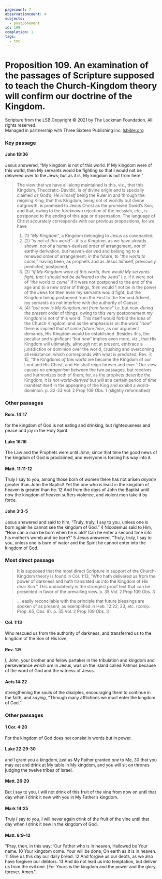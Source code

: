 ```yaml
---
pagecount: 7
observationcount: 4
subjects:
  - postponement
id: 109
completion: 1
tags:
  - toc
---
```

# Proposition 109. An examination of the passages of Scripture supposed to teach the Church-Kingdom theory will confirm our doctrine of the Kingdom.

Scripture from the LSB
Copyright © 2021 by The Lockman Foundation. All rights reserved.  
Managed in partnership with Three Sixteen Publishing Inc. [lsbible.org](https://www.lsbible.org/)
### Key passage

#### John 18:36
Jesus answered, “My kingdom is not of this world. If My kingdom were of this world, then My servants would be fighting so that I would not be delivered over to the Jews; but as it is, My kingdom is not from here.”

>The view that we have all along maintained is this, viz., that this Kingdom, Theocratic-Davidic, is *of* divine origin and is specially claimed *as* God’s, *He Himself* being the Ruler in and through the reigning King; that this Kingdom, being *not* of worldly but divine outgrowth, is promised to Jesus Christ as the promised David’s Son; and that, owing to the foreknown rejection of the messiah, etc., is postponed to the ending of this age or dispensation. The language of Christ accurately corresponds with our previous propositions, for we have 
>1. (1) “*My Kingdom*", a Kingdom belonging to Jesus as covenanted; 
>2. (2) “*is not of this world*”—it is a Kingdom, as we have already shown, *not* of a human-devised order of arrangement, *not* of earthly derivation, but heaven-derived and belonging to a renewed order of arrangement, in the future, to “*the world to come*,” having been, as prophets and as Jesus himself, previously predicted, postponed; 
>3. (3) “*if My Kingdom were of this world, then would My servants fight, that I should not be delivered to the Jews*” i.e. if it were not of “*the world to come*” if it were not postponed to the end of the age and to a new order of things, *then* would 1 not be in the power of the Jews for then even my servants would fight, but the Kingdom being postponed from the First to the Second Advent, my servants do not interfere with the authority of Caesar; 
>4. (4) “*but now is My Kingdom not from hence*” i.e. but *now, during the present* order of things, owing to this very postponement my Kingdom is not of this world. This itself would forbid the idea of the Church Kingdom, and as the emphasis is on the word “*now*” there is implied *that at some future time*, as our argument demands, His Kingdom would be established. Besides this, the peculiar and significant “*but now*” implies even more, viz., that His Kingdom will ultimately, although not at present, embrace a jurisdiction or dominion over the world, crushing and overcoming all resistance, which corresponds with what is predicted, Rev. II: 15, “the Kingdoms *of this world* are become the Kingdom of our Lord and His Christ, and He shall reign forever and ever.” Our view causes *no antagonism* between the two passages, but receives and harmonizes both of them; for, as the prophets describe the Kingdom, it is *not world-derived* but will at a certain period of time manifest itself in the appearing of the King and exhibit a world-dominion.
>p. 32-33 Vol. 2 Prop 109 Obs. 1 (slightly reformatted)

### Other passages
#### Rom. 14:17
for the kingdom of God is not eating and drinking, but righteousness and peace and joy in the Holy Spirit.
#### Luke 16:16
The Law and the Prophets were until John; since that time the good news of the kingdom of God is proclaimed, and everyone is forcing his way into it.
#### Matt. 11:11-12
Truly I say to you, among those born of women there has not arisen _anyone_ greater than John the Baptist! Yet the one who is least in the kingdom of heaven is greater than he. 12 And from the days of John the Baptist until now the kingdom of heaven suffers violence, and violent men take it by force.
#### John 3:3-5
Jesus answered and said to him, “Truly, truly, I say to you, unless one is born again he cannot see the kingdom of God.” 4 Nicodemus said to Him, “How can a man be born when he is old? Can he enter a second time into his mother’s womb and be born?” 5 Jesus answered, “Truly, truly, I say to you, unless one is born of water and the Spirit he cannot enter into the kingdom of God.
### Most direct passage
>It is supposed that the most direct Scripture in support of the Church-Kingdom theory is found in Col. 1:13, “Who hath delivered us from the power of darkness and hath translated us into the Kingdom of His dear Son.” This undoubtedly is the strongest proof text that can be presented in favor of the prevailing view.
>p. 35 Vol. 2 Prop 109 Obs. 3

>... easily reconcilable with the principle that future blessings are spoken of as present, as exemplified in Heb. 12:22, 23, etc. (comp. Prop. 65, Obs. 9).
>p. 35 Vol. 2 Prop 109 Obs. 3

#### Col. 1:13
Who rescued us from the authority of darkness, and transferred us to the kingdom of the Son of His love,
#### Rev. 1:9
I, John, your brother and fellow partaker in the tribulation and kingdom and perseverance _which are_ in Jesus, was on the island called Patmos because of the word of God and the witness of Jesus.
#### Acts 14:22
strengthening the souls of the disciples, encouraging them to continue in the faith, and _saying_, “Through many afflictions we must enter the kingdom of God.”
### Other passages
#### 1 Cor. 4:20
For the kingdom of God does not consist in words but in power.
#### Luke 22:29-30
and I grant you a kingdom, just as My Father granted _one_ to Me, 30 that you may eat and drink at My table in My kingdom, and you will sit on thrones judging the twelve tribes of Israel.
#### Matt. 26:29
But I say to you, I will not drink of this fruit of the vine from now on until that day when I drink it new with you in My Father’s kingdom.
#### Mark 14:25
Truly I say to you, I will never again drink of the fruit of the vine until that day when I drink it new in the kingdom of God.
#### Matt. 6:9-13
“Pray, then, in this way:
‘Our Father who is in heaven,
Hallowed be Your name.
10 Your kingdom come.
Your will be done,
On earth as it is in heaven.
11 Give us this day our daily bread.
12 And forgive us our debts, as we also have forgiven our debtors.
13 And do not lead us into temptation, but deliver us from the evil one. [For Yours is the kingdom and the power and the glory forever. Amen.’]


